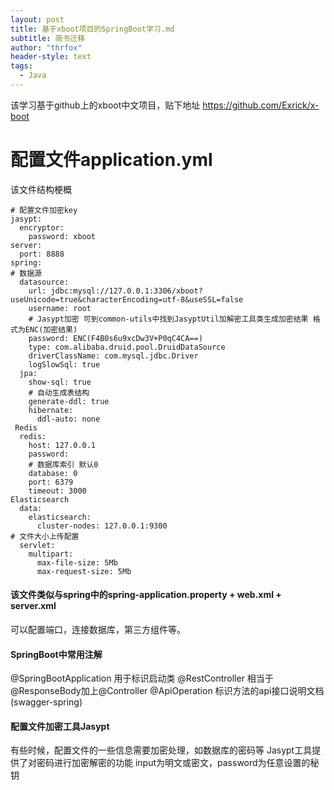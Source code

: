 ```yaml
---
layout: post
title: 基于xboot项目的SpringBoot学习.md
subtitle: 简书迁移
author: "thrfox"
header-style: text
tags:
  - Java
---
```


该学习基于github上的xboot中文项目，贴下地址
https://github.com/Exrick/x-boot
# 配置文件application.yml
该文件结构梗概
```
# 配置文件加密key
jasypt:
  encryptor:
    password: xboot
server:
  port: 8888
spring:
# 数据源
  datasource:
    url: jdbc:mysql://127.0.0.1:3306/xboot?useUnicode=true&characterEncoding=utf-8&useSSL=false
    username: root
    # Jasypt加密 可到common-utils中找到JasyptUtil加解密工具类生成加密结果 格式为ENC(加密结果)
    password: ENC(F4B0s6u9xcDw3V+P0qC4CA==)
    type: com.alibaba.druid.pool.DruidDataSource
    driverClassName: com.mysql.jdbc.Driver
    logSlowSql: true
  jpa:
    show-sql: true
    # 自动生成表结构
    generate-ddl: true
    hibernate:
      ddl-auto: none
 Redis
  redis:
    host: 127.0.0.1
    password:
    # 数据库索引 默认0
    database: 0
    port: 6379
    timeout: 3000
Elasticsearch
  data:
    elasticsearch:
      cluster-nodes: 127.0.0.1:9300
# 文件大小上传配置
  servlet:
    multipart:
      max-file-size: 5Mb
      max-request-size: 5Mb
```
#### 该文件类似与spring中的spring-application.property + web.xml + server.xml
可以配置端口，连接数据库，第三方组件等。

#### SpringBoot中常用注解
@SpringBootApplication 用于标识启动类
@RestController 相当于@ResponseBody加上@Controller
@ApiOperation 标识方法的api接口说明文档 (swagger-spring)



#### 配置文件加密工具Jasypt
有些时候，配置文件的一些信息需要加密处理，如数据库的密码等
Jasypt工具提供了对密码进行加密解密的功能
input为明文或密文，password为任意设置的秘钥
